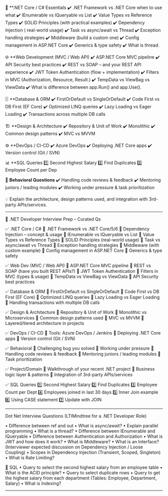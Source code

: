 🔹 **.NET Core / C# Essentials
✔️ .NET Framework vs .NET Core when to use what
✔️ IEnumerable vs IQueryable vs List
✔️ Value Types vs Reference Types
✔️ SOLID Principles (with practical examples)
✔️ Dependency Injection ( real-world usage)
✔️ Task vs async/await vs Thread
✔️ Exception handling strategies
✔️ Middleware (build a custom one)
✔️ Config management in ASP.NET Core
✔️ Generics & type safety
✔️ What is thread.


🌐 **Web Development (MVC / Web API)
✔️ ASP.NET Core MVC pipeline
✔️ API Security best practices
✔️ REST vs SOAP – and your REST API experience
✔️ JWT Token Authentication (flow + implementation)
✔️ Filters in MVC (Authorization, Resource, Result.)
✔️ TempData vs ViewBag vs ViewData
✔️ What is difference between app.Run() and app.Use().


🗄️ **Database & ORM
✔️ FirstOrDefault vs SingleOrDefault
✔️ Code First vs DB First (EF Core)
✔️ Optimized LINQ queries
✔️ Lazy Loading vs Eager Loading
✔️ Transactions across multiple DB calls


🏗️ **Design & Architecture
✔️ Repository & Unit of Work
✔️ Monolithic
✔️ Common design patterns
✔️ MVC vs MVVM


⚙️ **DevOps / CI-CD
✔️ Azure DevOps 
✔️ Deploying .NET Core apps
✔️ Version control (Git / SVN)


📊 **SQL Queries
1️⃣ Second Highest Salary
2️⃣ Find Duplicates
3️⃣ Employee Count per Dep


👥 **Behavioral Questions**
✔️ Handling code reviews & feedback
✔️ Mentoring juniors / leading modules
✔️ Working under pressure & task prioritization


💡 Explain the architecture, design patterns used, and integration with 3rd-party APIs/services.

--- 

🚀 .NET Developer Interview Prep – Curated Qs

✅ .NET Core / C#
 🔹 .NET Framework vs .NET Core/5/6
 🔹 Dependency Injection – concept & usage
 🔹 IEnumerable vs IQueryable vs List
 🔹 Value Types vs Reference Types
 🔹 SOLID Principles (real-world usage)
 🔹 Task vs async/await vs Thread
 🔹 Exception handling strategies
 🔹 Middleware (with custom example)
 🔹 Config management in ASP.NET Core
 🔹 Generics & type safety

✅ Web Dev (MVC / Web API)
 🔹 ASP.NET Core MVC pipeline
 🔹 REST vs SOAP (have you built REST APIs?)
 🔹 JWT Token Authentication
 🔹 Filters in MVC (types & usage)
 🔹 TempData vs ViewBag vs ViewData
 🔹 API Security best practices

✅ Database & ORM
 🔹 FirstOrDefault vs SingleOrDefault
 🔹 Code First vs DB First (EF Core)
 🔹 Optimized LINQ queries
 🔹 Lazy Loading vs Eager Loading
 🔹 Handling transactions with multiple DB calls

✅ Design & Architecture
 🔹 Repository & Unit of Work
 🔹 Monolithic vs Microservices
 🔹 Common design patterns used
 🔹 MVC vs MVVM
 🔹 Layered/tiered architecture in projects

✅ DevOps / CI-CD
 🔹 Tools: Azure DevOps / Jenkins
 🔹 Deploying .NET Core apps
 🔹 Version control (Git / SVN)

✅ Behavioral
 🔹 Challenging bug you solved
 🔹 Working under pressure
 🔹 Handling code reviews & feedback
 🔹 Mentoring juniors / leading modules
 🔹 Task prioritization

✅ Project/Domain
 🔹 Walkthrough of your recent .NET project
 🔹 Business logic layer & patterns
 🔹 Integration of 3rd-party APIs/services

✅ SQL Queries
 1️⃣ Second Highest Salary
 2️⃣ Find Duplicates
 3️⃣ Employee Count per Dept
 4️⃣ Employees joined in last 30 days
 5️⃣ Inner Join example
 6️⃣ Using CASE statement
 7️⃣ Update with JOIN

--- 

Dot Net Interview Questions (LTIMindtree for a .NET Developer Role)

• Difference between ref and out
• What is async/await?
• Explain parallel programming
• What is a thread?
• Difference between IEnumerable and IQueryable
• Difference between Authentication and Authorization
• What is JWT and how does it work?
• What is Middleware?
• What is an Interface? (Interviewer expected discussion on Dependency Injection / Loose Coupling)
• Scopes in Dependency Injection (Transient, Scoped, Singleton)
• What is Rate Limiting?

🔹 SQL
• Query to select the second highest salary from an employee table
• What is the ACID principle?
• Query to select duplicate rows
• Query to get the highest salary from each department (Tables: Employee, Department, Salary)
• What is Indexing?

--- 



